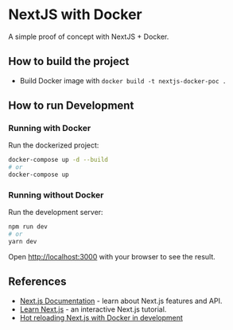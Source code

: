 # NextJS with Docker

A simple proof of concept with NextJS + Docker.

## How to build the project

- Build Docker image with `docker build -t nextjs-docker-poc .`

## How to run Development

### Running with Docker

Run the dockerized project:

```bash
docker-compose up -d --build
# or
docker-compose up
```

### Running without Docker

Run the development server:

```bash
npm run dev
# or
yarn dev
```

Open [http://localhost:3000](http://localhost:3000) with your browser to see the result.

## References

- [Next.js Documentation](https://nextjs.org/docs) - learn about Next.js features and API.
- [Learn Next.js](https://nextjs.org/learn) - an interactive Next.js tutorial.
- [Hot reloading Next.js with Docker in development](https://jameschambers.co.uk/nextjs-hot-reload-docker-development)
